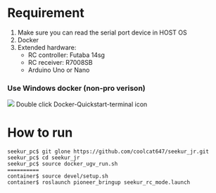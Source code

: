 # Requirement
1. Make sure you can read the serial port device in HOST OS
2. Docker
3. Extended hardware:
    - RC controller: Futaba 14sg
    - RC receiver: R7008SB
    - Arduino Uno or Nano

### Use Windows docker (non-pro verison)
![](https://github.com/coolcat647/seekur_jr/master/readme_img/comport_setting.png)
Double click Docker-Quickstart-terminal icon



# How to run
```
seekur_pc$ git glone https://github.com/coolcat647/seekur_jr.git
seekur_pc$ cd seekur_jr
seekur_pc$ source docker_ugv_run.sh
========== 
container$ source devel/setup.sh
container$ roslaunch pioneer_bringup seekur_rc_mode.launch
```

